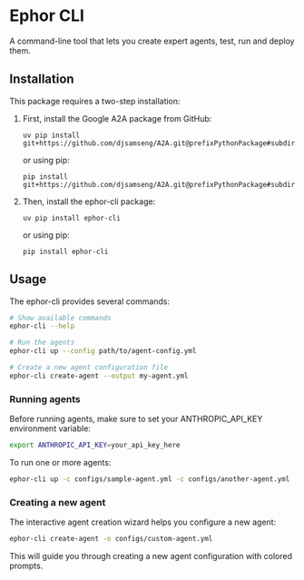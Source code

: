 # Ephor CLI

A command-line tool that lets you create expert agents, test, run and deploy them.

## Installation

This package requires a two-step installation:

1. First, install the Google A2A package from GitHub:

   ```
   uv pip install git+https://github.com/djsamseng/A2A.git@prefixPythonPackage#subdirectory=samples/python
   ```

   or using pip:

   ```
   pip install git+https://github.com/djsamseng/A2A.git@prefixPythonPackage#subdirectory=samples/python
   ```

2. Then, install the ephor-cli package:
   ```
   uv pip install ephor-cli
   ```
   or using pip:
   ```
   pip install ephor-cli
   ```

## Usage

The ephor-cli provides several commands:

```bash
# Show available commands
ephor-cli --help

# Run the agents
ephor-cli up --config path/to/agent-config.yml

# Create a new agent configuration file
ephor-cli create-agent --output my-agent.yml
```

### Running agents

Before running agents, make sure to set your ANTHROPIC_API_KEY environment variable:

```bash
export ANTHROPIC_API_KEY=your_api_key_here
```

To run one or more agents:

```bash
ephor-cli up -c configs/sample-agent.yml -c configs/another-agent.yml
```

### Creating a new agent

The interactive agent creation wizard helps you configure a new agent:

```bash
ephor-cli create-agent -o configs/custom-agent.yml
```

This will guide you through creating a new agent configuration with colored prompts.
